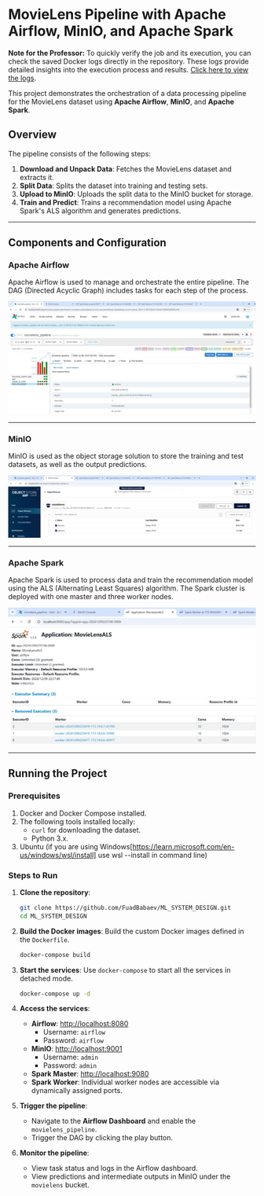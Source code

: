 # MovieLens Pipeline with Apache Airflow, MinIO, and Apache Spark

**Note for the Professor:** To quickly verify the job and its execution, you can check the saved Docker logs directly in the repository. These logs provide detailed insights into the execution process and results. [Click here to view the logs](logs.txt).

This project demonstrates the orchestration of a data processing pipeline for the MovieLens dataset using **Apache Airflow**, **MinIO**, and **Apache Spark**.

## Overview

The pipeline consists of the following steps:
1. **Download and Unpack Data**: Fetches the MovieLens dataset and extracts it.
2. **Split Data**: Splits the dataset into training and testing sets.
3. **Upload to MinIO**: Uploads the split data to the MinIO bucket for storage.
4. **Train and Predict**: Trains a recommendation model using Apache Spark's ALS algorithm and generates predictions.

---

## Components and Configuration

### **Apache Airflow**
Apache Airflow is used to manage and orchestrate the entire pipeline. The DAG (Directed Acyclic Graph) includes tasks for each step of the process.

![Airflow Main Dashboard](images/Airflow_main.PNG)

---

### **MinIO**
MinIO is used as the object storage solution to store the training and test datasets, as well as the output predictions.

![MinIO Object Storage](images/MINIO.PNG)

---

### **Apache Spark**
Apache Spark is used to process data and train the recommendation model using the ALS (Alternating Least Squares) algorithm. The Spark cluster is deployed with one master and three worker nodes.

![Apache Spark Master Dashboard](images/SPARK.PNG)

---

## Running the Project

### Prerequisites
1. Docker and Docker Compose installed.
2. The following tools installed locally:
   - `curl` for downloading the dataset.
   - Python 3.x.
3. Ubuntu (if you are using Windows[https://learn.microsoft.com/en-us/windows/wsl/install] use wsl --install in command line)

### Steps to Run

1. **Clone the repository**:
   ```bash
   git clone https://github.com/FuadBabaev/ML_SYSTEM_DESIGN.git
   cd ML_SYSTEM_DESIGN

2. **Build the Docker images**:
   Build the custom Docker images defined in the `Dockerfile`.
   ```bash
   docker-compose build
   ```

3. **Start the services**:
   Use `docker-compose` to start all the services in detached mode.
   ```bash
   docker-compose up -d
   ```

4. **Access the services**:
   - **Airflow**: [http://localhost:8080](http://localhost:8080)
     - Username: `airflow`
     - Password: `airflow`
   - **MinIO**: [http://localhost:9001](http://localhost:9001)
     - Username: `admin`
     - Password: `admin`
   - **Spark Master**: [http://localhost:9080](http://localhost:9080)
   - **Spark Worker**: Individual worker nodes are accessible via dynamically assigned ports.

5. **Trigger the pipeline**:
   - Navigate to the **Airflow Dashboard** and enable the `movielens_pipeline`.
   - Trigger the DAG by clicking the play button.

6. **Monitor the pipeline**:
   - View task status and logs in the Airflow dashboard.
   - View predictions and intermediate outputs in MinIO under the `movielens` bucket.
```